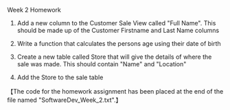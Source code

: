 Week 2 Homework

1. Add a new column to the Customer Sale View called "Full Name". This should be made up of the Customer Firstname and Last Name columns

2. Write a function that calculates the persons age using their date of birth

3. Create a new table called Store that will give the details of where the sale was made. This should contain "Name" and "Location"

4. Add the Store to the sale table

【The code for the homework assignment has been placed at the end of the file named "SoftwareDev_Week_2.txt".】
